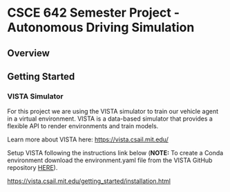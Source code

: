 # CSCE 642 Semester Project - Autonomous Driving Simulation

## Overview

## Getting Started

### VISTA Simulator
For this project we are using the VISTA simulator to train our vehicle agent in a virtual environment. VISTA is a data-based simulator that provides a flexible API to render environments and train models. 

Learn more about VISTA here:
https://vista.csail.mit.edu/ 

Setup VISTA following the instructions link below (**NOTE:** To create a Conda environment download the environment.yaml file from the VISTA GitHub repository [HERE](https://github.com/vista-simulator/vista/tree/main)).

https://vista.csail.mit.edu/getting_started/installation.html
